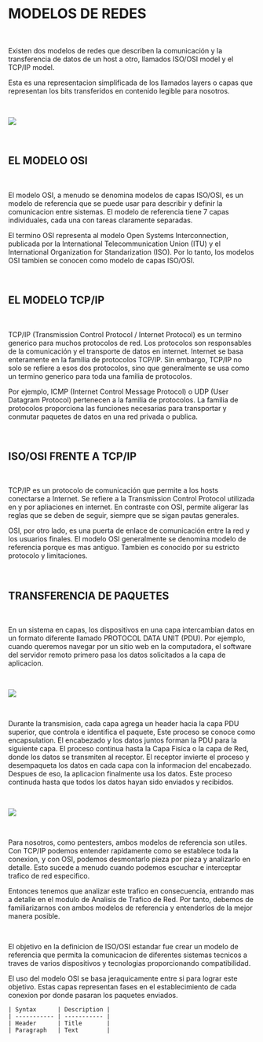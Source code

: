 # MODELOS DE REDES #

<br>

Existen dos modelos de redes que describen la comunicación y la transferencia de datos de un host a otro, llamados ISO/OSI model y el TCP/IP model.

Esta es una representacion simplificada de los llamados layers o capas que representan los bits transferidos en contenido legible para nosotros.

<br>

![](https://academy.hackthebox.com/storage/modules/34/redesigned/net_models4.png)

<br>

## EL MODELO OSI ##

<br>

El modelo OSI, a menudo se denomina modelos de capas ISO/OSI, es un modelo de referencia que se puede usar para describir y definir la comunicacion entre sistemas. El modelo de referencia tiene 7 capas individuales, cada una con tareas claramente separadas.

El termino OSI representa al modelo Open Systems Interconnection, publicada por la International Telecommunication Union (ITU) y el International Organization for Standarization (ISO). Por lo tanto, los modelos OSI tambien se conocen como modelo de capas ISO/OSI.

<br>

## EL MODELO TCP/IP ##

<br>

TCP/IP (Transmission Control Protocol / Internet Protocol) es un termino generico para muchos protocolos de red. Los protocolos son responsables de la comunicación y el transporte de datos en internet. Internet se basa enteramente en la familia de protocolos TCP/IP. Sin embargo, TCP/IP no solo se refiere a esos dos protocolos, sino que generalmente se usa como un termino generico para toda una familia de protocolos.

Por ejemplo, ICMP (Internet Control Message Protocol) o UDP (User Datagram Protocol) pertenecen a la familia de protocolos. La familia de protocolos proporciona las funciones necesarias para transportar y conmutar paquetes de datos en una red privada o publica.

<br>

## ISO/OSI FRENTE A TCP/IP ##

<br>

TCP/IP es un protocolo de comunicación que permite a los hosts conectarse a Internet. Se refiere a la Transmission Control Protocol utilizada en y por apliaciones en internet. En contraste con OSI, permite aligerar las reglas que se deben de seguir, siempre que se sigan pautas generales.

OSI, por otro lado, es una puerta de enlace de comunicación entre la red y los usuarios finales. El modelo OSI generalmente se denomina modelo de referencia porque es mas antiguo. Tambien es conocido por su estricto protocolo y limitaciones.

<br>

## TRANSFERENCIA DE PAQUETES ##

<br>

En un sistema en capas, los dispositivos en una capa intercambian datos en un formato diferente llamado PROTOCOL DATA UNIT (PDU). Por ejemplo, cuando queremos navegar por un sitio web en la computadora, el software del servidor remoto primero pasa los datos solicitados a la capa de aplicacion.

<br>

![](https://academy.hackthebox.com/storage/modules/34/redesigned/net_models_pdu2.png)

<br>

Durante la transmision, cada capa agrega un header hacia la capa PDU superior, que controla e identifica el paquete, Este proceso se conoce como encapsulation. El encabezado y los datos juntos forman la PDU para la siguiente capa. El proceso continua hasta la Capa Fisica o la capa de Red, donde los datos se transmiten al receptor. El receptor invierte el proceso y desempaqueta los datos en cada capa con la informacion del encabezado. Despues de eso, la aplicacion finalmente usa los datos. Este proceso continuda hasta que todos los datos hayan sido enviados y recibidos.

<br>

![](https://academy.hackthebox.com/storage/modules/34/packet_transfer.png)

<br>

Para nosotros, como pentesters, ambos modelos de referencia son utiles. Con TCP/IP podemos entender rapidamente como se establece toda la conexion, y con OSI, podemos desmontarlo pieza por pieza y analizarlo en detalle. Esto sucede a menudo cuando podemos escuchar e interceptar trafico de red especifico.

Entonces tenemos que analizar este trafico en consecuencia, entrando mas a detalle en el modulo de Analisis de Trafico de Red. Por tanto, debemos de familiarizarnos con ambos modelos de referencia y entenderlos de la mejor manera posible.

<br>

El objetivo en la definicion de ISO/OSI estandar fue crear un modelo de referencia que permita la comunicacion de diferentes sistemas tecnicos a traves de varios dispositivos y tecnologias proporcionando compatibilidad.

El uso del modelo OSI se basa jeraquicamente entre si para lograr este objetivo. Estas capas representan fases en el establecimiento de cada conexion por donde pasaran los paquetes enviados.

    | Syntax      | Description |
    | ----------- | ----------- |
    | Header      | Title       |
    | Paragraph   | Text        |
